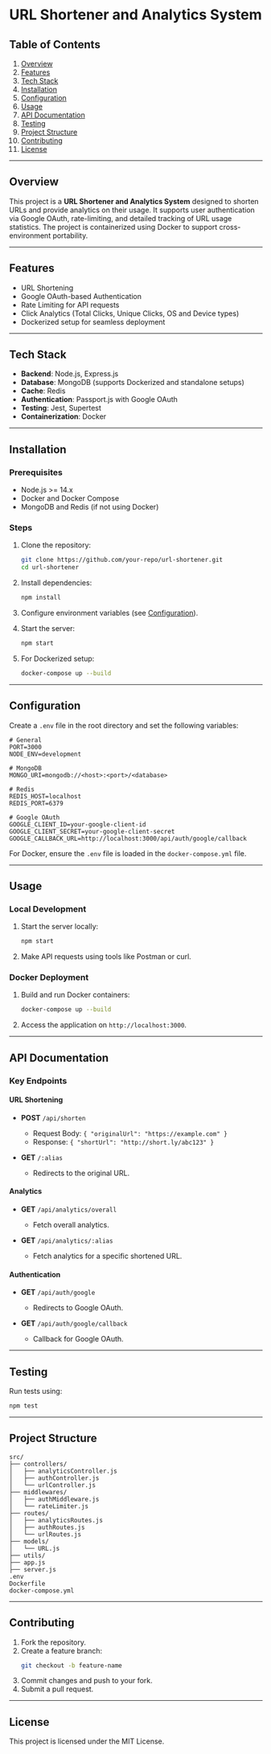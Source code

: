 # URL Shortener and Analytics System

## Table of Contents

1. [Overview](#overview)
2. [Features](#features)
3. [Tech Stack](#tech-stack)
4. [Installation](#installation)
5. [Configuration](#configuration)
6. [Usage](#usage)
7. [API Documentation](#api-documentation)
8. [Testing](#testing)
9. [Project Structure](#project-structure)
10. [Contributing](#contributing)
11. [License](#license)

---

## Overview

This project is a **URL Shortener and Analytics System** designed to shorten URLs and provide analytics on their usage. It supports user authentication via Google OAuth, rate-limiting, and detailed tracking of URL usage statistics. The project is containerized using Docker to support cross-environment portability.

---

## Features

- URL Shortening
- Google OAuth-based Authentication
- Rate Limiting for API requests
- Click Analytics (Total Clicks, Unique Clicks, OS and Device types)
- Dockerized setup for seamless deployment

---

## Tech Stack

- **Backend**: Node.js, Express.js
- **Database**: MongoDB (supports Dockerized and standalone setups)
- **Cache**: Redis
- **Authentication**: Passport.js with Google OAuth
- **Testing**: Jest, Supertest
- **Containerization**: Docker

---

## Installation

### Prerequisites

- Node.js >= 14.x
- Docker and Docker Compose
- MongoDB and Redis (if not using Docker)

### Steps

1. Clone the repository:
   ```bash
   git clone https://github.com/your-repo/url-shortener.git
   cd url-shortener
   ```

2. Install dependencies:
   ```bash
   npm install
   ```

3. Configure environment variables (see [Configuration](#configuration)).

4. Start the server:
   ```bash
   npm start
   ```

5. For Dockerized setup:
   ```bash
   docker-compose up --build
   ```

---

## Configuration

Create a `.env` file in the root directory and set the following variables:

```env
# General
PORT=3000
NODE_ENV=development

# MongoDB
MONGO_URI=mongodb://<host>:<port>/<database>

# Redis
REDIS_HOST=localhost
REDIS_PORT=6379

# Google OAuth
GOOGLE_CLIENT_ID=your-google-client-id
GOOGLE_CLIENT_SECRET=your-google-client-secret
GOOGLE_CALLBACK_URL=http://localhost:3000/api/auth/google/callback
```

For Docker, ensure the `.env` file is loaded in the `docker-compose.yml` file.

---

## Usage

### Local Development

1. Start the server locally:
   ```bash
   npm start
   ```

2. Make API requests using tools like Postman or curl.

### Docker Deployment

1. Build and run Docker containers:
   ```bash
   docker-compose up --build
   ```

2. Access the application on `http://localhost:3000`.

---

## API Documentation

### Key Endpoints

#### URL Shortening

- **POST** `/api/shorten`
  - Request Body: `{ "originalUrl": "https://example.com" }`
  - Response: `{ "shortUrl": "http://short.ly/abc123" }`

- **GET** `/:alias`
  - Redirects to the original URL.

#### Analytics

- **GET** `/api/analytics/overall`
  - Fetch overall analytics.

- **GET** `/api/analytics/:alias`
  - Fetch analytics for a specific shortened URL.

#### Authentication

- **GET** `/api/auth/google`
  - Redirects to Google OAuth.

- **GET** `/api/auth/google/callback`
  - Callback for Google OAuth.

---

## Testing

Run tests using:
```bash
npm test
```

---

## Project Structure

```plaintext
src/
├── controllers/
│   ├── analyticsController.js
│   ├── authController.js
│   └── urlController.js
├── middlewares/
│   ├── authMiddleware.js
│   └── rateLimiter.js
├── routes/
│   ├── analyticsRoutes.js
│   ├── authRoutes.js
│   └── urlRoutes.js
├── models/
│   └── URL.js
├── utils/
├── app.js
├── server.js
.env
Dockerfile
docker-compose.yml
```

---

## Contributing

1. Fork the repository.
2. Create a feature branch:
   ```bash
   git checkout -b feature-name
   ```
3. Commit changes and push to your fork.
4. Submit a pull request.

---

## License

This project is licensed under the MIT License.

